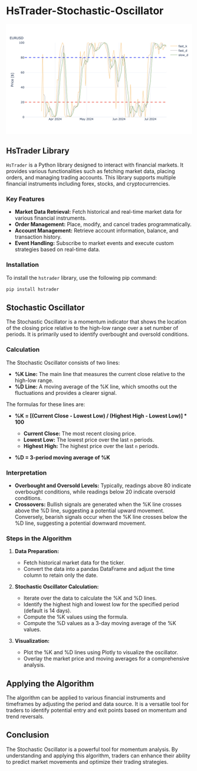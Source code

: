 # HsTrader-Stochastic-Oscillator

![Stochastic-Oscillator](image/Visualization.png)

## HsTrader Library

`HsTrader` is a Python library designed to interact with financial markets. It provides various functionalities such as fetching market data, placing orders, and managing trading accounts. This library supports multiple financial instruments including forex, stocks, and cryptocurrencies.

### Key Features

- **Market Data Retrieval:** Fetch historical and real-time market data for various financial instruments.
- **Order Management:** Place, modify, and cancel trades programmatically.
- **Account Management:** Retrieve account information, balance, and transaction history.
- **Event Handling:** Subscribe to market events and execute custom strategies based on real-time data.

### Installation

To install the `hstrader` library, use the following pip command:

```sh
pip install hstrader
```

## Stochastic Oscillator

The Stochastic Oscillator is a momentum indicator that shows the location of the closing price relative to the high-low range over a set number of periods. It is primarily used to identify overbought and oversold conditions.

### Calculation

The Stochastic Oscillator consists of two lines:

- **%K Line:** The main line that measures the current close relative to the high-low range.
- **%D Line:** A moving average of the %K line, which smooths out the fluctuations and provides a clearer signal.

The formulas for these lines are:

- **%K = [(Current Close - Lowest Low) / (Highest High - Lowest Low)] \* 100**

  - **Current Close:** The most recent closing price.
  - **Lowest Low:** The lowest price over the last `n` periods.
  - **Highest High:** The highest price over the last `n` periods.

- **%D = 3-period moving average of %K**

### Interpretation

- **Overbought and Oversold Levels:** Typically, readings above 80 indicate overbought conditions, while readings below 20 indicate oversold conditions.
- **Crossovers:** Bullish signals are generated when the %K line crosses above the %D line, suggesting a potential upward movement. Conversely, bearish signals occur when the %K line crosses below the %D line, suggesting a potential downward movement.

### Steps in the Algorithm

1. **Data Preparation:**

   - Fetch historical market data for the ticker.
   - Convert the data into a pandas DataFrame and adjust the time column to retain only the date.

2. **Stochastic Oscillator Calculation:**

   - Iterate over the data to calculate the %K and %D lines.
   - Identify the highest high and lowest low for the specified period (default is 14 days).
   - Compute the %K values using the formula.
   - Compute the %D values as a 3-day moving average of the %K values.

3. **Visualization:**
   - Plot the %K and %D lines using Plotly to visualize the oscillator.
   - Overlay the market price and moving averages for a comprehensive analysis.

## Applying the Algorithm

The algorithm can be applied to various financial instruments and timeframes by adjusting the period and data source. It is a versatile tool for traders to identify potential entry and exit points based on momentum and trend reversals.

<!-- ### Example Visualization

Here is an example of how the Stochastic Oscillator can be visualized:

- **%K Line:** Orange line representing the current momentum.
- **%D Line:** Grey line representing the smoothed momentum.
- **Overbought and Oversold Levels:** Blue and red dashed lines at 80 and 20, respectively.

This visualization helps traders quickly identify overbought and oversold conditions and make informed trading decisions. -->

## Conclusion

The Stochastic Oscillator is a powerful tool for momentum analysis. By understanding and applying this algorithm, traders can enhance their ability to predict market movements and optimize their trading strategies.

